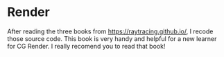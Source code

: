 # Render

After reading the three books from https://raytracing.github.io/, I recode those source code. This book is very handy and helpful
for a new learner for CG Render. I really recomend you to read that book!
